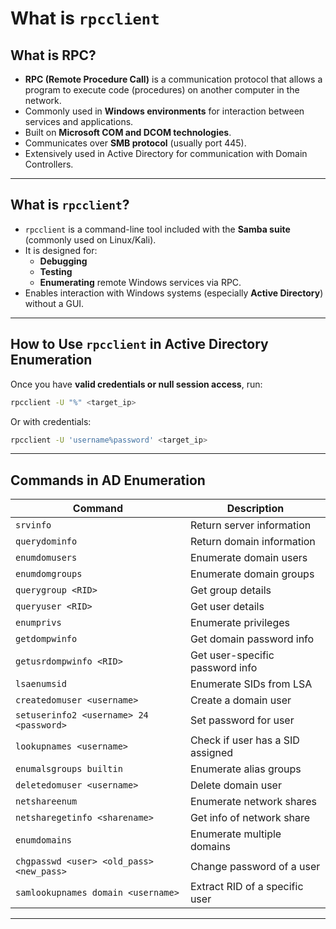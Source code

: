 #  What is `rpcclient`

##  What is RPC?
- **RPC (Remote Procedure Call)** is a communication protocol that allows a program to execute code (procedures) on another computer in the network.
- Commonly used in **Windows environments** for interaction between services and applications.
- Built on **Microsoft COM and DCOM technologies**.
- Communicates over **SMB protocol** (usually port 445).
- Extensively used in Active Directory for communication with Domain Controllers.

---

##  What is `rpcclient`?
- `rpcclient` is a command-line tool included with the **Samba suite** (commonly used on Linux/Kali).
- It is designed for:
  - **Debugging**
  - **Testing**
  - **Enumerating** remote Windows services via RPC.
- Enables interaction with Windows systems (especially **Active Directory**) without a GUI.

---

##  How to Use `rpcclient` in Active Directory Enumeration

Once you have **valid credentials or null session access**, run:

```bash
rpcclient -U "%" <target_ip>
```

Or with credentials:

```bash
rpcclient -U 'username%password' <target_ip>
```

---

##   Commands in AD Enumeration

| Command | Description |
|---------|-------------|
| `srvinfo` | Return server information |
| `querydominfo` | Return domain information |
| `enumdomusers` | Enumerate domain users |
| `enumdomgroups` | Enumerate domain groups |
| `querygroup <RID>` | Get group details |
| `queryuser <RID>` | Get user details |
| `enumprivs` | Enumerate privileges |
| `getdompwinfo` | Get domain password info |
| `getusrdompwinfo <RID>` | Get user-specific password info |
| `lsaenumsid` | Enumerate SIDs from LSA |
| `createdomuser <username>` | Create a domain user |
| `setuserinfo2 <username> 24 <password>` | Set password for user |
| `lookupnames <username>` | Check if user has a SID assigned |
| `enumalsgroups builtin` | Enumerate alias groups |
| `deletedomuser <username>` | Delete domain user |
| `netshareenum` | Enumerate network shares |
| `netsharegetinfo <sharename>` | Get info of network share |
| `enumdomains` | Enumerate multiple domains |
| `chgpasswd <user> <old_pass> <new_pass>` | Change password of a user |
| `samlookupnames domain <username>` | Extract RID of a specific user |

---
